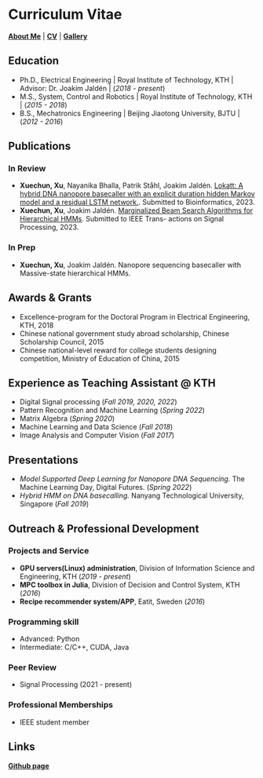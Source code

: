 # Curriculum Vitae

**[About Me](https://chunxxc.github.io/xuechunxu.github.io/)** | **[CV](https://chunxxc.github.io/xuechunxu.github.io/CV.html)** | **[Gallery](https://chunxxc.github.io/xuechunxu.github.io/hobbies.html)**

## Education
- Ph.D., Electrical Engineering | Royal Institute of Technology, KTH | Advisor: Dr. Joakim Jaldén | (_2018 - present_)								       		
- M.S., System, Control and Robotics	| Royal Institute of Technology, KTH | (_2015 - 2018_)
- B.S., Mechatronics Engineering | Beijing Jiaotong University, BJTU | (_2012 - 2016_)


## Publications

### In Review

- **Xuechun, Xu**, Nayanika Bhalla, Patrik Ståhl, Joakim Jaldén. [Lokatt: A hybrid DNA nanopore basecaller with an explicit duration hidden Markov model and a residual LSTM network.](https://www.biorxiv.org/content/10.1101/2022.07.13.499873v1). Submitted to Bioinformatics, 2023.
- **Xuechun, Xu**, Joakim Jaldén. [Marginalized Beam Search Algorithms for Hierarchical HMMs](https://arxiv.org/abs/2305.11752). Submitted to IEEE Trans- actions on Signal Processing, 2023.

### In Prep

- **Xuechun, Xu**, Joakim Jaldén. Nanopore sequencing basecaller with Massive-state hierarchical HMMs. 


## Awards & Grants
- Excellence-program for the Doctoral Program in Electrical Engineering, KTH, 2018
- Chinese national government study abroad scholarship, Chinese Scholarship Council, 2015
- Chinese national-level reward for college students designing competition, Ministry of Education of China, 2015


## Experience as Teaching Assistant @ KTH

- Digital Signal processing (_Fall 2019, 2020, 2022_)
- Pattern Recognition and Machine Learning (_Spring 2022_)
- Matrix Algebra (_Spring 2020_)
- Machine Learning and Data Science (_Fall 2018_)
- Image Analysis and Computer Vision (_Fall 2017_)


## Presentations
- _Model Supported Deep Learning for Nanopore DNA Sequencing._ The Machine Learning Day, Digital Futures. (_Spring 2022_)
- _Hybrid HMM on DNA basecalling._ Nanyang Technological University, Singapore (_Fall 2019_)

## Outreach & Professional Development

### Projects and Service

- **GPU servers(Linux) administration**, Division of Information Science and Engineering, KTH (_2019 - present_)
- **MPC toolbox in Julia**, Division of Decision and Control System, KTH (_2016_)
- **Recipe recommender system/APP**, Eatit, Sweden (_2016_)
  
### Programming skill

- Advanced: Python
- Intermediate: C/C++, CUDA, Java
  
### Peer Review

- Signal Processing (2021 - present)

### Professional Memberships

- IEEE student member

## Links

**[Github page](github.com/chunxxc)**
